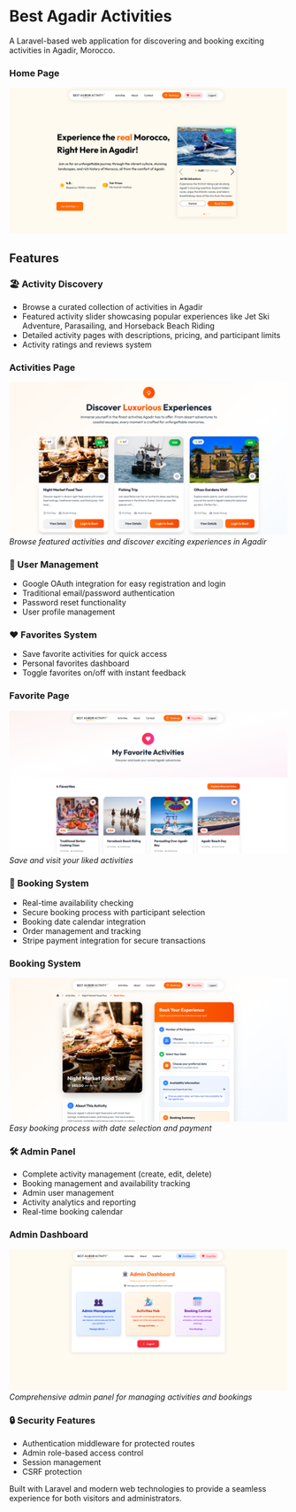 # Best Agadir Activities

A Laravel-based web application for discovering and booking exciting activities in Agadir, Morocco.

### Home Page
![Home Page](public/images/screenshots/1.png)

## Features

### 🏖️ Activity Discovery
- Browse a curated collection of activities in Agadir
- Featured activity slider showcasing popular experiences like Jet Ski Adventure, Parasailing, and Horseback Beach Riding
- Detailed activity pages with descriptions, pricing, and participant limits
- Activity ratings and reviews system

### Activities Page
![Activities Page](public/images/screenshots/luxurious.png)
*Browse featured activities and discover exciting experiences in Agadir*

### 👤 User Management
- Google OAuth integration for easy registration and login
- Traditional email/password authentication
- Password reset functionality
- User profile management

### ❤️ Favorites System
- Save favorite activities for quick access
- Personal favorites dashboard
- Toggle favorites on/off with instant feedback

### Favorite Page
![Favorite Page](public/images/screenshots/favorite.png)
*Save and visit your liked activities*


### 📅 Booking System
- Real-time availability checking
- Secure booking process with participant selection
- Booking date calendar integration
- Order management and tracking
- Stripe payment integration for secure transactions

### Booking System
![Booking Process](public/images/screenshots/booking.png)
*Easy booking process with date selection and payment*


### 🛠️ Admin Panel
- Complete activity management (create, edit, delete)
- Booking management and availability tracking
- Admin user management
- Activity analytics and reporting
- Real-time booking calendar

### Admin Dashboard
![Admin Dashboard](public/images/screenshots/admin.png)
*Comprehensive admin panel for managing activities and bookings*

### 🔒 Security Features
- Authentication middleware for protected routes
- Admin role-based access control
- Session management
- CSRF protection

Built with Laravel and modern web technologies to provide a seamless experience for both visitors and administrators.
